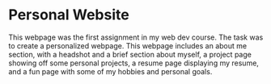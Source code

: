 # Personal Website
This webpage was the first assignment in my web dev course. The task was to create a personalized webpage. This webpage includes an about me section, with a headshot and a brief section about myself, a project page showing off some personal projects, a resume page displaying my resume, and a fun page with some of my hobbies and personal goals.
